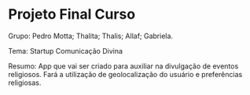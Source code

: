 # Projeto Final Curso

Grupo:
Pedro Motta;
Thalita;
Thalis;
Allaf;
Gabriela.

Tema:
Startup Comunicação Divina

Resumo:
App que vai ser criado para auxiliar na divulgação de eventos religiosos. 
Fará a utilização de geolocalização do usuário e preferências religiosas.


 
